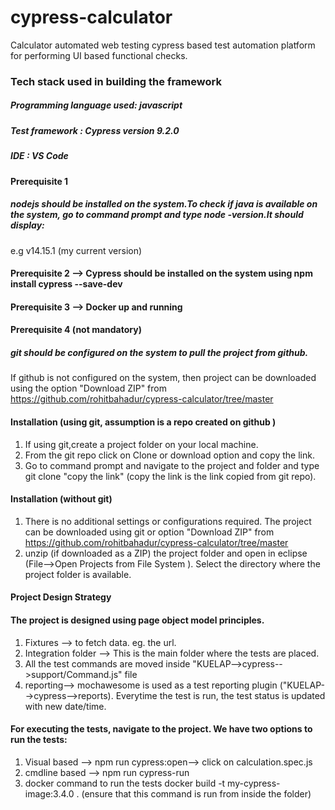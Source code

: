 # cypress-calculator

Calculator automated web testing cypress based test automation platform for performing UI based functional checks. 

### Tech stack used in building the framework 
##### Programming language used: javascript
##### Test framework : Cypress version 9.2.0
##### IDE : VS Code

#### Prerequisite 1
##### nodejs should be installed on the system.To check if java is available on the system, go to command prompt and type node -version.It should display: 
    
e.g v14.15.1 (my current version)
#### Prerequisite 2 --> Cypress should be installed on the system using npm install cypress --save-dev
#### Prerequisite 3 --> Docker up and running
#### Prerequisite 4 (not mandatory)

##### git should be configured on the system to pull the project from github. 

If github is not configured on the system, then project can be downloaded using the option "Download ZIP" from https://github.com/rohitbahadur/cypress-calculator/tree/master


#### Installation (using git, assumption is a repo created on github )
1. If using git,create a project folder on your local machine.
2. From the git repo click on Clone or download option and copy the link. 
2. Go to command prompt and navigate to the project and folder and type git clone "copy the link" 
(copy the link is the link copied from git repo).


#### Installation (without git)
1. There is no additional settings or configurations required. The 
   project can be downloaded using git or option "Download ZIP" from 
   https://github.com/rohitbahadur/cypress-calculator/tree/master
2. unzip (if downloaded as a ZIP) the project folder and open in eclipse 
    (File-->Open Projects from File System ). Select the directory where 
    the project folder is available.



#### Project Design Strategy
#### The project is designed using page object model principles.
1. Fixtures --> to fetch data. eg. the url.
2. Integration folder --> This is the main folder where the tests are placed.
3. All the test commands are moved inside "KUELAP-->cypress-->support/Command.js" file
4. reporting--> mochawesome is used as a test reporting plugin ("KUELAP-->cypress-->reports). Everytime the test is run, the test status is updated with new date/time. 
  
#### For executing the tests, navigate to the project. We have two options to run the tests:

1. Visual based --> npm run cypress:open--> click on calculation.spec.js 
2. cmdline based --> npm run cypress-run
3. docker command to run the tests docker build -t my-cypress-image:3.4.0 . (ensure that this command is run from inside the folder)
